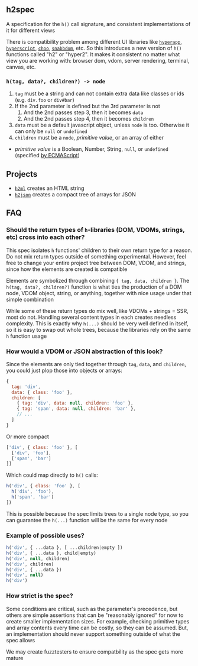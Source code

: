 
## h2spec

A specification for the `h()` call signature, and consistent implementations of it for different views

There is compatibility problem among different UI libraries like [`hyperapp`](https://github.com/hyperapp), [`hyperscript`](https://github.com/hyperhype/hyperscript), [`choo`](https://github.com/yoshuawuyts/choo), [`snabbdom`](https://github.com/snabbdom/snabbdom), etc.  So this introduces a new version of `h()` functions called "h2" or "hyper2". It makes it consistent no matter what view you are working with: browser dom, vdom, server rendering, terminal, canvas, etc.

### `h(tag, data?, children?) -> node`

1. `tag` must be a string and can not contain extra data like classes or ids (e.g. `div.foo` or `div#bar`)
2. If the 2nd parameter is defined but the 3rd parameter is not
    1. And the 2nd passes step 3, then it becomes `data`
    2. And the 2nd passes step 4, then it becomes `children`
3. `data` must be a default javascript object, unless `node` is too.  Otherwise it can only be `null` or `undefined`
4. `children` must be a `node`, _primitive value_, or an array of either

- _primitive value_ is a Boolean, Number, String, `null`, or `undefined` (specified [by ECMAScript](https://www.ecma-international.org/ecma-262/5.1/#sec-4.3.2))

## Projects

 - [`h2ml`](https://github.com/hyper2/h2ml) creates an HTML string
 - [`h2json`](https://github.com/hyper2/h2json) creates a compact tree of arrays for JSON

## FAQ

### Should the return types of `h`-libraries (DOM, VDOMs, strings, etc) cross into each other?

This spec isolates `h` functions' children to their own return type for a reason.
Do not mix return types outside of something experimental. However, feel free to change your entire project tree between DOM, VDOM, and strings, since how the elements are created is compatible

Elements are symbolized through combining `{ tag, data, children }`.
The `h(tag, data?, children?)` function is what ties the production of a DOM node, VDOM object, string, or anything, together with nice usage under that simple combination

While some of these return types do mix well, like VDOMs + strings = SSR, most do not. Handling several content types in each creates needless complexity. This is exactly why `h(...)` should be very well defined in itself, so it is easy to swap out whole trees, because the libraries rely on the same `h` function usage

### How would a VDOM or JSON abstraction of this look?

Since the elements are only tied together through `tag`, `data`, and `children`, you could just plop those into objects or arrays:

```js
{
  tag: 'div',
  data: { class: 'foo' },
  children: [
    { tag: 'div', data: null, children: 'foo' },
    { tag: 'span', data: null, children: 'bar' },
    // ...
  ]
}
```

Or more compact

```js
['div', { class: 'foo' }, [
  ['div', 'foo'],
  ['span', 'bar']
]]
```

Which could map directly to `h()` calls:

```js
h('div', { class: 'foo' }, [
  h('div', 'foo'),
  h('span', 'bar')
])
```

This is possible because the spec limits trees to a single node type, so you can guarantee the `h(...)` function will be the same for every node

### Example of possible uses?

```js
h('div', { ...data }, [ ...children|empty ])
h('div', { ...data }, child|empty)
h('div', null, children)
h('div', children)
h('div', { ...data })
h('div', null)
h('div')
```

### How strict is the spec?

Some conditions are critical, such as the parameter's precedence, but others are simple assertions that can be "reasonably ignored" for now to create smaller implementation sizes. For example, checking primitive types and array contents every time can be costly, so they can be assumed. But, an implementation should never support something outside of what the spec allows

We may create fuzztesters to ensure compatbility as the spec gets more mature
